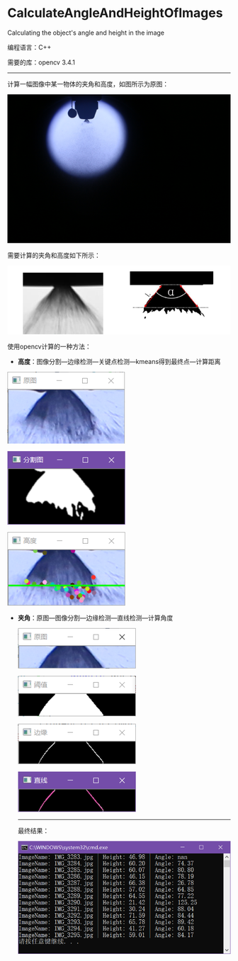 # CalculateAngleAndHeightOfImages
Calculating the object's angle and height in the image

编程语言：C++

需要的库：opencv 3.4.1

-------------------------------------

计算一幅图像中某一物体的夹角和高度，如图所示为原图：

![](https://github.com/songh1024/CalculateAngleAndHeightOfImages/blob/master/CalculateAngleAndHeightOfImage/images/IMG_3289.JPG?raw=true)

需要计算的夹角和高度如下所示：

![](https://github.com/songh1024/CalculateAngleAndHeightOfImages/blob/master/CalculationSchematic.png?raw=true)



使用opencv计算的一种方法：

- **高度**：图像分割—边缘检测—关键点检测—kmeans得到最终点—计算距离

![](https://github.com/songh1024/CalculateAngleAndHeightOfImages/blob/master/results/height/%E5%8E%9F%E5%9B%BE.PNG?raw=true)

![](https://github.com/songh1024/CalculateAngleAndHeightOfImages/blob/master/results/height/%E5%88%86%E5%89%B2%E5%9B%BE.PNG?raw=true)

![](https://github.com/songh1024/CalculateAngleAndHeightOfImages/blob/master/results/height/%E9%AB%98%E5%BA%A6.PNG?raw=true)

- **夹角**：原图—图像分割—边缘检测—直线检测—计算角度

  ![](https://github.com/songh1024/CalculateAngleAndHeightOfImages/blob/master/results/angle/%E5%8E%9F%E5%9B%BE.PNG?raw=true)

  ![](https://github.com/songh1024/CalculateAngleAndHeightOfImages/blob/master/results/angle/%E9%98%88%E5%80%BC.PNG?raw=true)

  ![](https://github.com/songh1024/CalculateAngleAndHeightOfImages/blob/master/results/angle/%E8%BE%B9%E7%BC%98.PNG?raw=true)

  ![](https://github.com/songh1024/CalculateAngleAndHeightOfImages/blob/master/results/angle/%E7%9B%B4%E7%BA%BF.PNG?raw=true)

  -----------------------------------------

  最终结果：

  ![](https://github.com/songh1024/CalculateAngleAndHeightOfImages/blob/master/results/result.PNG?raw=true)

  

  

  

  